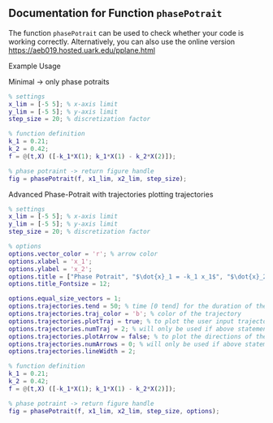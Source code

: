 ## Documentation for Function `phasePotrait`
The function `phasePotrait` can be used to check whether your code is working correctly. Alternatively, you can also use the online version https://aeb019.hosted.uark.edu/pplane.html 

Example Usage

Minimal -> only phase potraits
```matlab
% settings
x_lim = [-5 5]; % x-axis limit
y_lim = [-5 5]; % y-axis limit
step_size = 20; % discretization factor

% function definition
k_1 = 0.21;
k_2 = 0.42;
f = @(t,X) ([-k_1*X(1); k_1*X(1) - k_2*X(2)]);

% phase potraint -> return figure handle
fig = phasePotrait(f, x1_lim, x2_lim, step_size);
```
Advanced
Phase-Potrait with trajectories plotting trajectories
```matlab
% settings
x_lim = [-5 5]; % x-axis limit
y_lim = [-5 5]; % y-axis limit
step_size = 20; % discretization factor

% options
options.vector_color = 'r'; % arrow color
options.xlabel = 'x_1';
options.ylabel = 'x_2';
options.title = ["Phase Potrait", "$\dot{x}_1 = -k_1 x_1$", "$\dot{x}_2 = k_1 x_1 - k_2 x_2$"]; % multi-line title
options.title_Fontsize = 12;

options.equal_size_vectors = 1;
options.trajectories.tend = 50; % time [0 tend] for the duration of the trajectory
options.trajectories.traj_color = 'b'; % color of the trajectory
options.trajectories.plotTraj = true; % to plot the user input trajectory
options.trajectories.numTraj = 2; % will only be used if above statement is true
options.trajectories.plotArrow = false; % to plot the directions of the trajectory
options.trajectories.numArrows = 0; % will only be used if above statement is true
options.trajectories.lineWidth = 2;

% function definition
k_1 = 0.21;
k_2 = 0.42;
f = @(t,X) ([-k_1*X(1); k_1*X(1) - k_2*X(2)]);

% phase potraint -> return figure handle
fig = phasePotrait(f, x1_lim, x2_lim, step_size, options);
```

